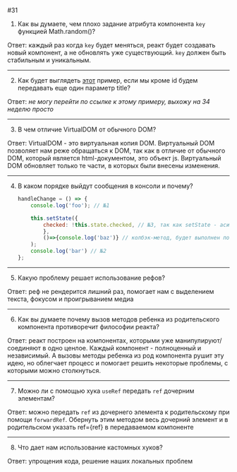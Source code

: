 #31

1. Как вы думаете, чем плохо задание атрибута компонента `key` функцией Math.random()?

Ответ: каждый раз когда `key` будет меняться, реакт будет создавать новый компонент, а не обновлять уже существующий. `key` должен быть стабильным и уникальным.
***
2. Как будет выглядеть [этот](https://www.notion.so/34-2b2818ac210c495a9f9573bc8af23a93) пример, если мы кроме id будем передавать еще один параметр title?

Ответ: <i>не могу перейти по ссылке к этому примеру, выхожу на 34 неделю просто</i>
***
3. В чем отличие VirtualDOM от обычного DOM?

Ответ: VirtualDOM - это виртуальная копия DOM. Виртуальный DOM позволяет нам реже обращаться к DOM, так как в отличие от обычного DOM, который является html-документом, это объект js. Виртуальный DOM обновляет только те части, в которых были внесены изменения.
***
4. В каком порядке выйдут сообщения в консоли и почему?
    
    ```jsx
    handleChange = () => {
    	console.log('foo'); // №1
    
    	this.setState({
    		checked: !this.state.checked, // №3, так как setState - асинхронный
    		},
    		()=>{console.log('baz')} // колбэк-метод, будет выполнен после всей фуекции №4
    	);
    	console.log('bar') // №2
    };
    ```
    
***
5. Какую проблему решает использование рефов?

Ответ: реф не рендерится лишний раз, помогает нам с выделением текста, фокусом и проигрыванием медиа
***
6. Как вы думаете почему вызов методов ребенка из родительского компонента противоречит философии реакта?

Ответ: реакт построен на компонентах, которыми уже манипулируют/соединяют в одно ценлое. Каждый компонент - полноценный и независимый. А вызовы методы ребенка из род компонента рушит эту идею, но облегчает процесс и помогает решить некоторые проблемы, с которыми можно столкнуться.
***
7. Можно ли с помощью хука `useRef` передать `ref` дочерним элементам? 

Ответ: можно передать `ref` из дочернего элемента к родительскому при помощи `forwardRef`. Обернуть этим методом весь дочерний элемент и в родительском указать ref={ref} в передаваемом компоненте 
***
8. Что дает нам использование кастомных хуков?

Ответ: упрощения кода, решение наших локальных проблем